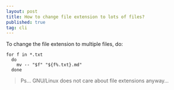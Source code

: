 ```yaml
---
layout: post
title: How to change file extension to lots of files?
published: true
tag: cli
---
```


To change the file extension to multiple files, do:

```
for f in *.txt
  do
    mv -- "$f" "${f%.txt}.md"
  done
```

> Ps... GNU/Linux does not care about file extensions anyway...